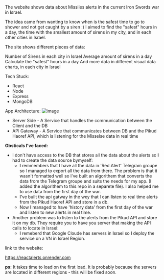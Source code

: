 The website shows data about Missiles alerts in the current Iron Swords war in Israel.

The idea came from wanting to know when is the safest time to go to shower and not get caught by a siren :) I aimed to find the "safest" hours in a day, the time with the smallest amount of sirens in my city, and in each other cities in Israel.

The site shows different pieces of data:

Number of Sirens in each city in Israel
Average amount of sirens in a day
Calculate the "safest" hours in a day And more data in different visual data charts, in each city in Israel

Tech Stuck:
- React
- Node
- Express
- MongoDB

App Architecture: 
![image](https://github.com/Vichenchov/ReactAlerts/assets/63870370/951d6e5f-a35b-4ef2-abe8-dfeef22e459a)

- Server Side - A Service that handles the communication between the Client and the DB
- API Gateway - A Service that communicates between DB and the Pikud Haoref API, which is listening for the Misselse data in real time

**Obsticals I've faced:**
- I don't have access to the DB that stores all the data about the alerts so I had to create the data source bymyself:
    - I remmembers that I have all the data in 'Red Alert' Telegram groupe so I managed to export all the data from there. The problem is that it wasn't formatted well so I've built an algorithem
      that converts the data from the Telegram groupe and suits the needs for my app. (I added the algorithem to this repo in a separete file). I also helped me to use data from the first day of the war.
    - I've built the api gatway in the wey that I can listen to real time alerts from the Pikud Haoref API and store in a db.
    - Now I managed to have 'history data' from the first day of the war and listen to new alerts in real time.
- Another problem was to listen to the alerts from the Pikud API and store it on my db. They require you to have you server that making the API calls to locate in Israel:
  - I remeberd that Google Cloude has servers in Israel so I deploy the service on a VN in Israel Region.


link to the website:

https://reactalerts.onrender.com

**ps:**
It takes time to load on the first load. It is probably because the servers are located in different regions - this will be fixed soon.
